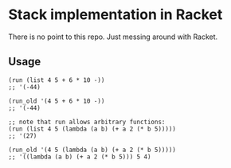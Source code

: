 # Stack implementation in Racket

There is no point to this repo. Just messing around with Racket.

## Usage

```
(run (list 4 5 + 6 * 10 -))
;; '(-44)

(run_old '(4 5 + 6 * 10 -))
;; '(-44)

;; note that run allows arbitrary functions:
(run (list 4 5 (lambda (a b) (+ a 2 (* b 5)))))
;; '(27)

(run_old '(4 5 (lambda (a b) (+ a 2 (* b 5)))))
;; '((lambda (a b) (+ a 2 (* b 5))) 5 4)
```
